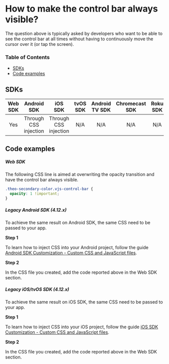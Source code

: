# How to make the control bar always visible?

The question above is typically asked by developers who want to be able to see the control bar at all times without having to continuously move the cursor over it (or tap the screen).

### Table of Contents

- [SDKs](#sdks)
- [Code examples](#code-examples)

## SDKs

| Web SDK |      Android SDK      |        iOS SDK        | tvOS SDK | Android TV SDK | Chromecast SDK | Roku SDK |
| :-----: | :-------------------: | :-------------------: | :------: | :------------: | :------------: | :------: |
|   Yes   | Through CSS injection | Through CSS injection |   N/A    |      N/A       |      N/A       |   N/A    |

## Code examples

##### Web SDK

The following CSS line is aimed at overwriting the opacity transition and have the control bar always visible.

```css
.theo-secondary-color.vjs-control-bar {
  opacity: 1 !important;
}
```

##### Legacy Android SDK (4.12.x)

To achieve the same result on Android SDK, the same CSS need to be passed to your app.

**Step 1**

To learn how to inject CSS into your Android project, follow the guide [Android SDK Customization - Custom CSS and JavaScript files](../../faq/01-how-to-add-css-or-javascript-files-to-android-ios.md).

**Step 2**

In the CSS file you created, add the code reported above in the Web SDK section.

##### Legacy iOS/tvOS SDK (4.12.x)

To achieve the same result on iOS SDK, the same CSS need to be passed to your app.

**Step 1**

To learn how to inject CSS into your iOS project, follow the guide [iOS SDK Customization - Custom CSS and JavaScript files](../../faq/01-how-to-add-css-or-javascript-files-to-android-ios.md).

**Step 2**

In the CSS file you created, add the code reported above in the Web SDK section.
